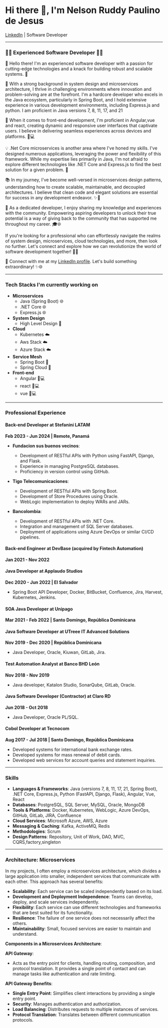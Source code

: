# Hi there 👋, I'm Nelson Ruddy Paulino de Jesus

[LinkedIn](https://www.linkedin.com/in/nelson-paulino) | Software Developer

---

### 👨‍💻 Experienced Software Developer 👨‍💻

👋 Hello there! I'm an experienced software developer with a passion for cutting-edge technologies and a knack for building robust and scalable systems. 🌟

💼 With a strong background in system design and microservices architecture, I thrive in challenging environments where innovation and problem-solving are at the forefront. I'm a hardcore developer who excels in the Java ecosystem, particularly in Spring Boot, and I hold extensive experience in various development environments, including 
   Express.js and python. I am proficient in Java versions 7, 8, 11, 17, and 21

🎨 When it comes to front-end development, I'm proficient in Angular,vue and react, creating dynamic and responsive user interfaces that captivate users. I believe in delivering seamless experiences across devices and platforms. 📱💻

💡 .Net Core microservices is another area where I've honed my skills. I've designed numerous applications, leveraging the power and flexibility of this framework. While my expertise lies primarily in Java, I'm not afraid to explore different technologies like .NET Core and Express.js to find the best solution for a given problem. 💪

📚 In my journey, I've become well-versed in microservices design patterns, understanding how to create scalable, maintainable, and decoupled architectures. I believe that clean code and elegant solutions are essential for success in any development endeavor. ✨📏

📢 As a dedicated developer, I enjoy sharing my knowledge and experiences with the community. Empowering aspiring developers to unlock their true potential is a way of giving back to the community that has supported me throughout my career. 🎓🌐

If you're looking for a professional who can effortlessly navigate the realms of system design, microservices, cloud technologies, and more, then look no further. Let's connect and explore how we can revolutionize the world of software development together! 🌟🔗

🔗 Connect with me at my [LinkedIn profile](https://www.linkedin.com/in/nelson-paulino). Let's build something extraordinary! ✨🌐

---

### Tech Stacks I'm currently working on

- **Microservices**
  - Java (Spring Boot) 🌐
  - .NET Core 🌐
  - Express.js 🌐
- **System Design**
  - High Level Design 📐
- **Cloud**
  - Kubernetes ☁️
  - Aws Stack ☁️
  - Azure Stack ☁️
- **Service Mesh**
  - Spring Boot 🔄
  - Spring Cloud 🔄
- **Front-end**
  - Angular 📱💻
  - react  📱💻
  - vue  📱💻

---

### Professional Experience

#### Back-end Developer at Stefanini LATAM
**Feb 2023 - Jun 2024 | Remote, Panamá**

- **Fundacion sus buenos vecinos**:
  - Development of RESTful APIs with Python using FastAPI, Django, and Flask.
  - Experience in managing PostgreSQL databases.
  - Proficiency in version control using GitHub.

- **Tigo Telecomunicaciones**:
  - Development of RESTful APIs with Spring Boot.
  - Development of Store Procedures using Oracle.
  - WebLogic implementation to deploy WARs and JARs.

- **Bancolombia**:
  - Development of RESTful APIs with .NET Core.
  - Integration and management of SQL Server databases.
  - Deployment of applications using Azure DevOps or similar CI/CD pipelines.

#### Back-end Engineer at DevBase (acquired by Fintech Automation)
**Jan 2021 - Nov 2022**

#### Java Developer at Applaudo Studios
**Dec 2020 - Jun 2022 | El Salvador**

- Spring Boot API Developer, Docker, BitBucket, Confluence, Jira, Harvest, Kubernetes, Jenkins.

#### SOA Java Developer at Unipago
**Mar 2021 - Feb 2022 | Santo Domingo, República Dominicana**

#### Java Software Developer at UTreee IT Advanced Solutions
**Nov 2019 - Dec 2020 | República Dominicana**

- Java Developer, Oracle, Kiuwan, GitLab, Jira.

#### Test Automation Analyst at Banco BHD León
**Nov 2018 - Nov 2019**

- Java developer, Katalon Studio, SonarQube, GitLab, Oracle.

#### Java Software Developer (Contractor) at Claro RD
**Jun 2018 - Oct 2018**

- Java Developer, Oracle PL/SQL.

#### Cobol Developer at Tecnocom
**Aug 2017 - Jul 2018 | Santo Domingo, República Dominicana**

- Developed systems for international bank exchange rates.
- Developed systems for mass renewal of debit cards.
- Developed web services for account queries and statement inquiries.

---

### Skills

- **Languages & Frameworks**: Java (versions 7, 8, 11, 17, 21, Spring Boot), .NET Core, Express.js, Python (FastAPI, Django, Flask), Angular, Vue, React
- **Databases**: PostgreSQL, SQL Server, MySQL, Oracle, MongoDB
- **Tools & Platforms**: Docker, Kubernetes, WebLogic, Azure DevOps, GitHub, GitLab, JIRA, Confluence
- **Cloud Services**: Microsoft Azure, AWS, Azure
- **Messaging & Caching**: Kafka, ActiveMQ, Redis
- **Methodologies**: Scrum
- **Design Patterns**: Repository, Unit of Work, DAO, MVC, CQRS,factory,singleton

---

### Architecture: Microservices

In my projects, I often employ a microservices architecture, which divides a large application into smaller, independent services that communicate with each other. This approach has several benefits:

- **Scalability**: Each service can be scaled independently based on its load.
- **Development and Deployment Independence**: Teams can develop, deploy, and scale services independently.
- **Flexibility**: Each service can use different technologies and frameworks that are best suited for its functionality.
- **Resilience**: The failure of one service does not necessarily affect the others.
- **Maintainability**: Small, focused services are easier to maintain and understand.

**Components in a Microservices Architecture**:

 **API Gateway**:
   - Acts as the entry point for clients, handling routing, composition, and protocol translation. It provides a single point of contact and can manage tasks like authentication and rate limiting.



**API Gateway Benefits**:

- **Single Entry Point**: Simplifies client interactions by providing a single entry point.
- **Security**: Manages authentication and authorization.
- **Load Balancing**: Distributes requests to multiple instances of services.
- **Protocol Translation**: Translates between different communication protocols.


